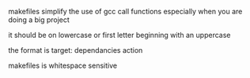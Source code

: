 makefiles simplify the use of gcc call functions especially when you are doing a big project 

it should be on lowercase or first letter beginning with an uppercase

the format is target: dependancies
                 action

makefiles is whitespace sensitive 
